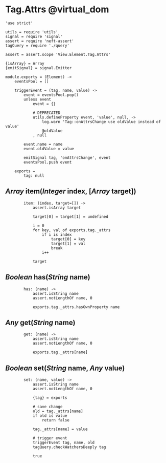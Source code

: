 Tag.Attrs @virtual_dom
======================

	'use strict'

	utils = require 'utils'
	signal = require 'signal'
	assert = require 'neft-assert'
	tagQuery = require './query'

	assert = assert.scope 'View.Element.Tag.Attrs'

	{isArray} = Array
	{emitSignal} = signal.Emitter

	module.exports = (Element) ->
		eventsPool = []

		triggerEvent = (tag, name, value) ->
			event = eventsPool.pop()
			unless event
				event = {}

				# DEPRECATED
				utils.defineProperty event, 'value', null, ->
					log.warn 'Tag::onAttrsChange use oldValue instead of value'
					@oldValue
				, null

			event.name = name
			event.oldValue = value

			emitSignal tag, 'onAttrsChange', event
			eventsPool.push event

		exports =
			tag: null

*Array* item(*Integer* index, [*Array* target])
-----------------------------------------------

			item: (index, target=[]) ->
				assert.isArray target

				target[0] = target[1] = undefined

				i = 0
				for key, val of exports.tag._attrs
					if i is index
						target[0] = key
						target[1] = val
						break
					i++

				target

*Boolean* has(*String* name)
----------------------------

			has: (name) ->
				assert.isString name
				assert.notLengthOf name, 0

				exports.tag._attrs.hasOwnProperty name

*Any* get(*String* name)
------------------------

			get: (name) ->
				assert.isString name
				assert.notLengthOf name, 0

				exports.tag._attrs[name]

*Boolean* set(*String* name, *Any* value)
-----------------------------------------

			set: (name, value) ->
				assert.isString name
				assert.notLengthOf name, 0

				{tag} = exports

				# save change
				old = tag._attrs[name]
				if old is value
					return false

				tag._attrs[name] = value

				# trigger event
				triggerEvent tag, name, old
				tagQuery.checkWatchersDeeply tag

				true
